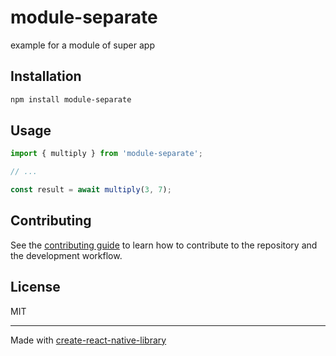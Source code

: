 # module-separate

example for a module of super app

## Installation

```sh
npm install module-separate
```

## Usage

```js
import { multiply } from 'module-separate';

// ...

const result = await multiply(3, 7);
```

## Contributing

See the [contributing guide](CONTRIBUTING.md) to learn how to contribute to the repository and the development workflow.

## License

MIT

---

Made with [create-react-native-library](https://github.com/callstack/react-native-builder-bob)
